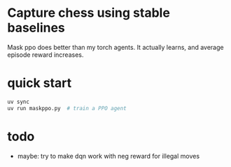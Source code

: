 # Capture chess using stable baselines

Mask ppo does better than my torch agents. It actually learns,
and average episode reward increases.

# quick start
```sh
uv sync
uv run maskppo.py  # train a PPO agent
```

# todo
- maybe: try to make dqn work with neg reward for illegal moves
